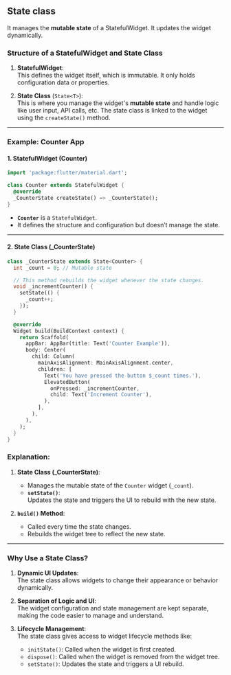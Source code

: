 ## State class
It manages the **mutable state** of a StatefulWidget. It updates the widget dynamically.

### **Structure of a StatefulWidget and State Class**

1. **StatefulWidget**:  
   This defines the widget itself, which is immutable. It only holds configuration data or properties.
   
2. **State Class** (`State<T>`):  
   This is where you manage the widget's **mutable state** and handle logic like user input, API calls, etc. The state class is linked to the widget using the `createState()` method.

---

### **Example: Counter App**

#### **1. StatefulWidget (Counter)**
```dart
import 'package:flutter/material.dart';

class Counter extends StatefulWidget {
  @override
  _CounterState createState() => _CounterState();
}
```
- **`Counter`** is a `StatefulWidget`.
- It defines the structure and configuration but doesn’t manage the state.

---

#### **2. State Class (_CounterState)**

```dart
class _CounterState extends State<Counter> {
  int _count = 0; // Mutable state

  // This method rebuilds the widget whenever the state changes.
  void _incrementCounter() {
    setState(() {
      _count++;
    });
  }

  @override
  Widget build(BuildContext context) {
    return Scaffold(
      appBar: AppBar(title: Text('Counter Example')),
      body: Center(
        child: Column(
          mainAxisAlignment: MainAxisAlignment.center,
          children: [
            Text('You have pressed the button $_count times.'),
            ElevatedButton(
              onPressed: _incrementCounter,
              child: Text('Increment Counter'),
            ),
          ],
        ),
      ),
    );
  }
}
```

### **Explanation:**
1. **State Class (_CounterState)**:
   - Manages the mutable state of the `Counter` widget (`_count`).
   - **`setState()`**:  
     Updates the state and triggers the UI to rebuild with the new state.

2. **`build()` Method**:
   - Called every time the state changes.
   - Rebuilds the widget tree to reflect the new state.

---

### **Why Use a State Class?**

1. **Dynamic UI Updates**:  
   The state class allows widgets to change their appearance or behavior dynamically.
   
2. **Separation of Logic and UI**:  
   The widget configuration and state management are kept separate, making the code easier to manage and understand.

3. **Lifecycle Management**:  
   The state class gives access to widget lifecycle methods like:
   - `initState()`: Called when the widget is first created.
   - `dispose()`: Called when the widget is removed from the widget tree.
   - `setState()`: Updates the state and triggers a UI rebuild.

